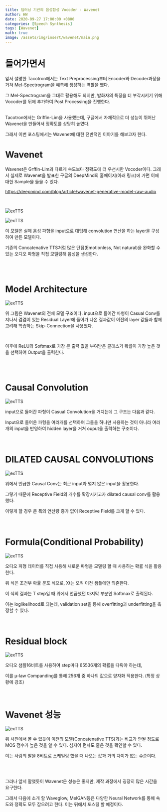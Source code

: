 ```yaml
---
title: 딥러닝 기반의 음성합성 Vocoder - Wavenet
author: HW
date: 2020-09-27 17:00:00 +0800
categories: [Speech Synthesis]
tags: [Wavenet]
math: true
image: /assets/img/insert/wavenet/main.png
---
```




# **들어가면서**

앞서 설명한 Tacotron에서는 Text Preprocessing부터 Encoder와 Decoder과정을 거쳐 Mel-Spectrogram을 예측해 생성하는 역할을 했다.<br/>

그 Mel-Spectrogram을 그대로 활용해도 되지만, 발화자의 특징을 더 부각시키기 위해 Vocoder를 뒤에 추가하여 Post Processing을 진행한다.<br/><br/>

Tacotron에서는 Griffin-Lim을 사용했는데, 구글에서 자체적으로 더 성능이 뛰어난 Wavenet을 만들어서 정확도를 상당히 높였다.<br/>

그래서 이번 포스팅에서는 Wavenet에 대한 전반적인 이야기를 해보고자 한다.



# Wavenet

Wavenet은 Grffin-Lim과 다르게 속도보다 정확도에 더 우선시한 Vocoder이다. 그래서 실제로 Wavenet을 발표한 구글의 DeepMind의 홈페이지(아래 링크)에 가면 이에 대한 Sample을 들을 수 있다.

https://deepmind.com/blog/article/wavenet-generative-model-raw-audio

<br>

![exTTS](/assets/img/insert/wavenet/residual.png)

![exTTS](/assets/img/insert/wavenet/casual_layer.png)

이 모델은 실제 음성 파형을 input으로 대입해 convolution 연산을 하는 layer을 구성하여 만든 모델이다.

기존의 Concatenative TTS처럼 많은 단점(Emotionless, Not natural)을 완화할 수 있는 오디오 파형을 직접 모델링해 음성을 생성한다.

<br>

<br>

# Model Architecture

![exTTS](/assets/img/insert/wavenet/architecture.png)

위 그림은 Wavenet의 전체 모델 구조이다. input으로 들어간 파형이 Casual Conv를 지나서 겹겹이 있는 Residual Layer에 들어가 나온 결과값이 이전의 layer 값들과 함께 고려해 학습하는 Skip-Connection을 사용했다.

<br>

이후에 ReLU와 Softmax로 가장 큰 출력 값을 부여받은 클래스가 확률이 가장 높은 것을 선택하여 Output을 출력한다.

<br>

<br>

# Causal Convolution

![exTTS](/assets/img/insert/wavenet/casual_layer.png)

input으로 들어간 파형이 Casual Convolution을 거치는데 그 구조는 다음과 같다.<br>

Input으로 들어온 파형을 여러개를 선택하여 그들을 하나만 사용하는 것이 아니라 여러 개의 input을 반영하여 hidden layer을 거쳐 ouput을 출력하는 구조이다.<br><br><br>

# DILATED CAUSAL CONVOLUTIONS

![exTTS](/assets/img/insert/wavenet/dilate_casual_layer.png)

위에서 언급한 Causal Conv는 최근 input과 멀지 않은 input을 활용한다.<br>

그렇기 때문에 Receptive Field의 개수를 확장시키고자 dilated causal conv를 활용했다.<br>

이렇게 할 경우 큰 폭의 연산량 증가 없이 Receptive Field를 크게 할 수 있다.<br><br><br>



# Formula(Conditional Probability)

![exTTS](/assets/img/insert/wavenet/fomula.png)

오디오 파형 데이터를 직접 사용해 새로운 파형을 모델링 할 때 사용하는 확률 식을 활용한다.

위 식은 조건부 확률 분포 식으로, Xt는 오직 이전 샘플에만 의존한다.<br>

이 식의 결과는 T step일 때 위에서 언급했던 마지막 부분인 Softmax로 출력된다.

이는 loglikelihood로 되는데, validation set을 통해 overfitting과 underfitting을 측정할 수 있다.<br><br><br>

# Residual block

![exTTS](/assets/img/insert/wavenet/residual_block.png)

오디오 샘플16비트를 사용하여 step마다 65536개의 확률을 다뤄야 하는데, 

이를 μ-law Companding를 통해 256개 중 하나의 값으로 양자화 적용한다. (특정 상황에 강조)<br><br><br>

# Wavenet 성능

![exTTS](/assets/img/insert/wavenet/performance.png)

위 사진에서 볼 수 있듯이 이전의 모델(Concatenative TTS)과는 비교가 안될 정도로 MOS 점수가 높은 것을 알 수 있다. 심지어 편차도 줄은 것을 확인할 수 있다.

이는 사람의 말을 8비트로 스케일링 했을 때 나오는 값과 거의 차이가 없는 수준이다.

<br>

<br>

그러나 앞서 말했듯이 Wavenet은 성능은 좋지만, 제작 과정에서 굉장히 많은 시간을 요구한다.<br>

그래서 다음에 소개 할 Waveglow, MelGAN등은 다양한 Neural Network를 통해 속도와 정확도 모두 잡으려고 한다. 이는 뒤에서 포스팅 할 예정이다.